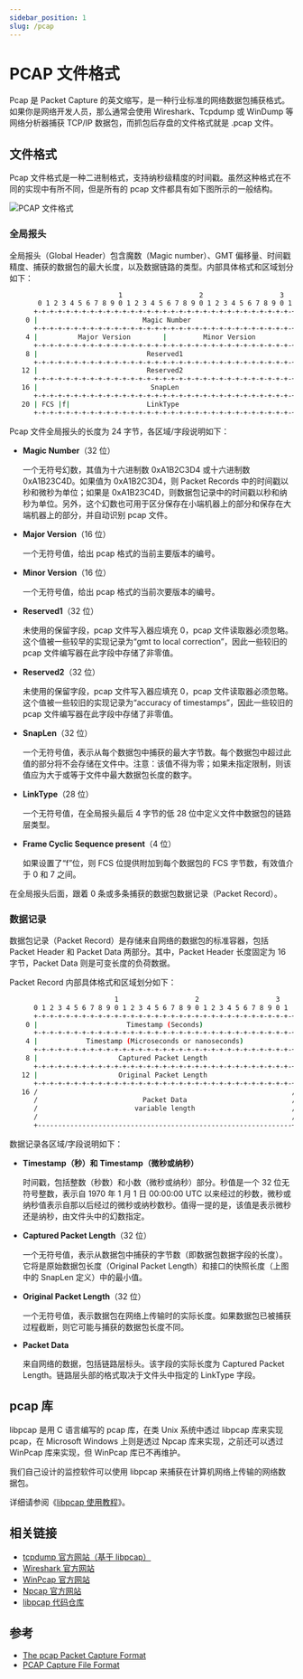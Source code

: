 ```yaml
---
sidebar_position: 1
slug: /pcap
---
```


# PCAP 文件格式



Pcap 是 Packet Capture 的英文缩写，是一种行业标准的网络数据包捕获格式。如果你是网络开发人员，那么通常会使用 Wireshark、Tcpdump 或 WinDump 等网络分析器捕获 TCP/IP 数据包，而抓包后存盘的文件格式就是 .pcap 文件。



## 文件格式

Pcap 文件格式是一种二进制格式，支持纳秒级精度的时间戳。虽然这种格式在不同的实现中有所不同，但是所有的 pcap 文件都具有如下图所示的一般结构。

![PCAP 文件格式](https://static.getiot.tech/pcap-file-format.png#center)

### 全局报头

全局报头（Global Header）包含魔数（Magic number）、GMT 偏移量、时间戳精度、捕获的数据包的最大长度，以及数据链路的类型。内部具体格式和区域划分如下：

```bash
                           1                   2                   3
       0 1 2 3 4 5 6 7 8 9 0 1 2 3 4 5 6 7 8 9 0 1 2 3 4 5 6 7 8 9 0 1
      +-+-+-+-+-+-+-+-+-+-+-+-+-+-+-+-+-+-+-+-+-+-+-+-+-+-+-+-+-+-+-+-+
    0 |                          Magic Number                         |
      +-+-+-+-+-+-+-+-+-+-+-+-+-+-+-+-+-+-+-+-+-+-+-+-+-+-+-+-+-+-+-+-+
    4 |          Major Version        |         Minor Version         |
      +-+-+-+-+-+-+-+-+-+-+-+-+-+-+-+-+-+-+-+-+-+-+-+-+-+-+-+-+-+-+-+-+
    8 |                           Reserved1                           |
      +-+-+-+-+-+-+-+-+-+-+-+-+-+-+-+-+-+-+-+-+-+-+-+-+-+-+-+-+-+-+-+-+
   12 |                           Reserved2                           |
      +-+-+-+-+-+-+-+-+-+-+-+-+-+-+-+-+-+-+-+-+-+-+-+-+-+-+-+-+-+-+-+-+
   16 |                            SnapLen                            |
      +-+-+-+-+-+-+-+-+-+-+-+-+-+-+-+-+-+-+-+-+-+-+-+-+-+-+-+-+-+-+-+-+
   20 | FCS |f|                   LinkType                            |
      +-+-+-+-+-+-+-+-+-+-+-+-+-+-+-+-+-+-+-+-+-+-+-+-+-+-+-+-+-+-+-+-+
```

Pcap 文件全局报头的长度为 24 字节，各区域/字段说明如下：

- **Magic Number**（32 位）

  一个无符号幻数，其值为十六进制数 0xA1B2C3D4 或十六进制数 0xA1B23C4D。如果值为 0xA1B2C3D4，则 Packet Records 中的时间戳以秒和微秒为单位；如果是 0xA1B23C4D，则数据包记录中的时间戳以秒和纳秒为单位。另外，这个幻数也可用于区分保存在小端机器上的部分和保存在大端机器上的部分，并自动识别 pcap 文件。

- **Major Version**（16 位）

  一个无符号值，给出 pcap 格式的当前主要版本的编号。

- **Minor Version**（16 位）

  一个无符号值，给出 pcap 格式的当前次要版本的编号。

- **Reserved1**（32 位）

  未使用的保留字段，pcap 文件写入器应填充 0，pcap 文件读取器必须忽略。这个值被一些较早的实现记录为“gmt to local correction”，因此一些较旧的 pcap 文件编写器在此字段中存储了非零值。

- **Reserved2**（32 位）

  未使用的保留字段，pcap 文件写入器应填充 0，pcap 文件读取器必须忽略。这个值被一些较旧的实现记录为“accuracy of timestamps”，因此一些较旧的 pcap 文件编写器在此字段中存储了非零值。

- **SnapLen**（32 位）

  一个无符号值，表示从每个数据包中捕获的最大字节数。每个数据包中超过此值的部分将不会存储在文件中。注意：该值不得为零；如果未指定限制，则该值应为大于或等于文件中最大数据包长度的数字。

- **LinkType**（28 位）

  一个无符号值，在全局报头最后 4 字节的低 28 位中定义文件中数据包的链路层类型。

- **Frame Cyclic Sequence present**（4 位）

  如果设置了“f”位，则 FCS 位提供附加到每个数据包的 FCS 字节数，有效值介于 0 和 7 之间。

在全局报头后面，跟着 0 条或多条捕获的数据包数据记录（Packet Record）。



### 数据记录

数据包记录（Packet Record）是存储来自网络的数据包的标准容器，包括 Packet Header 和 Packet Data 两部分。其中，Packet Header 长度固定为 16 字节，Packet Data 则是可变长度的负荷数据。

Packet Record 内部具体格式和区域划分如下：

```bash
                          1                   2                   3
      0 1 2 3 4 5 6 7 8 9 0 1 2 3 4 5 6 7 8 9 0 1 2 3 4 5 6 7 8 9 0 1
      +-+-+-+-+-+-+-+-+-+-+-+-+-+-+-+-+-+-+-+-+-+-+-+-+-+-+-+-+-+-+-+-+
    0 |                      Timestamp (Seconds)                      |
      +-+-+-+-+-+-+-+-+-+-+-+-+-+-+-+-+-+-+-+-+-+-+-+-+-+-+-+-+-+-+-+-+
    4 |            Timestamp (Microseconds or nanoseconds)            |
      +-+-+-+-+-+-+-+-+-+-+-+-+-+-+-+-+-+-+-+-+-+-+-+-+-+-+-+-+-+-+-+-+
    8 |                    Captured Packet Length                     |
      +-+-+-+-+-+-+-+-+-+-+-+-+-+-+-+-+-+-+-+-+-+-+-+-+-+-+-+-+-+-+-+-+
   12 |                    Original Packet Length                     |
      +-+-+-+-+-+-+-+-+-+-+-+-+-+-+-+-+-+-+-+-+-+-+-+-+-+-+-+-+-+-+-+-+
   16 /                                                               /
      /                          Packet Data                          /
      /                        variable length                        /
      /                                                               /
      +---------------------------------------------------------------+
```

数据记录各区域/字段说明如下：

- **Timestamp（秒）和 Timestamp（微秒或纳秒）**

  时间戳，包括整数（秒数）和小数（微秒或纳秒）部分。秒值是一个 32 位无符号整数，表示自 1970 年 1 月 1 日 00:00:00 UTC 以来经过的秒数，微秒或纳秒值表示自那以后经过的微秒或纳秒数秒。值得一提的是，该值是表示微秒还是纳秒，由文件头中的幻数指定。

- **Captured Packet Length**（32 位）

  一个无符号值，表示从数据包中捕获的字节数（即数据包数据字段的长度）。它将是原始数据包长度（Original Packet Length）和接口的快照长度（上图中的 SnapLen 定义）中的最小值。

- **Original Packet Length**（32 位）

  一个无符号值，表示数据包在网络上传输时的实际长度。如果数据包已被捕获过程截断，则它可能与捕获的数据包长度不同。

- **Packet Data**

  来自网络的数据，包括链路层标头。该字段的实际长度为 Captured Packet Length。链路层头部的格式取决于文件头中指定的 LinkType 字段。



## pcap 库

libpcap 是用 C 语言编写的 pcap 库，在类 Unix 系统中透过 libpcap 库来实现 pcap，在 Microsoft Windows 上则是透过 Npcap 库来实现，之前还可以透过 WinPcap 库来实现，但 WinPcap 库已不再维护。

我们自己设计的监控软件可以使用 libpcap 来捕获在计算机网络上传输的网络数据包。

详细请参阅《[libpcap 使用教程](/awesome-c/libpcap)》。



## 相关链接

- [tcpdump 官方网站（基于 libpcap）](http://www.tcpdump.org/)
- [Wireshark 官方网站](https://www.wireshark.org)
- [WinPcap 官方网站](http://www.winpcap.org/)
- [Npcap 官方网站](http://www.npcap.org/)
- [libpcap 代码仓库](https://github.com/the-tcpdump-group/libpcap)



## 参考

- [The pcap Packet Capture Format](https://www.lesliesikos.com/pcap/)
- [PCAP Capture File Format](https://tools.ietf.org/id/draft-gharris-opsawg-pcap-00.html)

